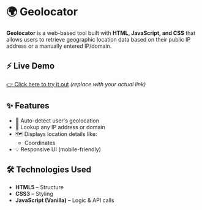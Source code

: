 # 🌍 Geolocator

**Geolocator** is a web-based tool built with **HTML, JavaScript, and CSS** that allows users to retrieve geographic location data based on their public IP address or a manually entered IP/domain.

## ⚡ Live Demo

[👉 Click here to try it out](https://your-demo-link.com) *(replace with your actual link)*

## ✨ Features

- 📍 Auto-detect user's geolocation
- 🔎 Lookup any IP address or domain
- 🗺️ Displays location details like:
  - Coordinates
- 💡 Responsive UI (mobile-friendly)

## 🛠️ Technologies Used

- **HTML5** – Structure
- **CSS3** – Styling
- **JavaScript (Vanilla)** – Logic & API calls
